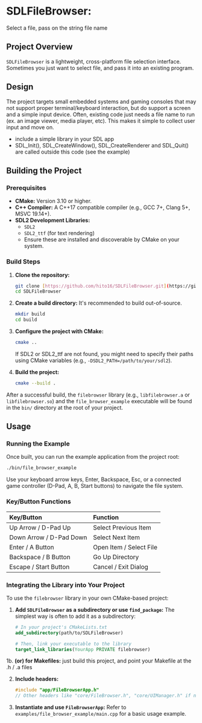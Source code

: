 # SDLFileBrowser: 
Select a file, pass on the string file name 

## Project Overview

`SDLFileBrowser` is a lightweight, cross-platform file selection interface.  Sometimes you just want to select file, and pass it into an existing program.


## Design
The project targets small embedded systems and gaming consoles that may not support proper terminal/keyboard interaction, but do support a screen and a simple input device.  Often, existing code just needs a file name to run (ex. an image viewer, media player, etc).  This makes it simple to collect user input and move on.
* include a simple library in your SDL app
* SDL_Init(), SDL_CreateWindow(), SDL_CreateRenderer and SDL_Quit() are called outside this code (see the example)


## Building the Project

### Prerequisites

* **CMake:** Version 3.10 or higher.
* **C++ Compiler:** A C++17 compatible compiler (e.g., GCC 7+, Clang 5+, MSVC 19.14+).
* **SDL2 Development Libraries:**
    * `SDL2`
    * `SDL2_ttf` (for text rendering)
    * Ensure these are installed and discoverable by CMake on your system.

### Build Steps

1.  **Clone the repository:**
    ```bash
    git clone [https://github.com/hito16/SDLFileBrowser.git](https://github.com/hito16/SDLFileBrowser.git)
    cd SDLFileBrowser
    ```

2.  **Create a build directory:**
    It's recommended to build out-of-source.
    ```bash
    mkdir build
    cd build
    ```

3.  **Configure the project with CMake:**
    ```bash
    cmake ..
    ```
    If SDL2 or SDL2_ttf are not found, you might need to specify their paths using CMake variables (e.g., `-DSDL2_PATH=/path/to/your/sdl2`).

4.  **Build the project:**
    ```bash
    cmake --build .
    ```

After a successful build, the `filebrowser` library (e.g., `libfilebrowser.a` or `libfilebrowser.so`) and the `file_browser_example` executable will be found in the `bin/` directory at the root of your project.

## Usage

### Running the Example

Once built, you can run the example application from the project root:

```bash
./bin/file_browser_example
```
Use your keyboard arrow keys, Enter, Backspace, Esc, or a connected game controller (D-Pad, A, B, Start buttons) to navigate the file system.

### Key/Button Functions

| Key/Button        | Function               |
| :---------------- | :--------------------- |
| Up Arrow / D-Pad Up | Select Previous Item   |
| Down Arrow / D-Pad Down | Select Next Item       |
| Enter / A Button  | Open Item / Select File |
| Backspace / B Button | Go Up Directory        |
| Escape / Start Button | Cancel / Exit Dialog   |

### Integrating the Library into Your Project

To use the `filebrowser` library in your own CMake-based project:

1.  **Add `SDLFileBrowser` as a subdirectory or use `find_package`:**
    The simplest way is often to add it as a subdirectory:
    ```cmake
    # In your project's CMakeLists.txt
    add_subdirectory(path/to/SDLFileBrowser)

    # Then, link your executable to the library
    target_link_libraries(YourApp PRIVATE filebrowser)
    ```

1b. **(or) for Makefiles:**
    just build this project, and point your Makefile at the .h / .a files

2.  **Include headers:**
    ```cpp
    #include "app/FileBrowserApp.h"
    // Other headers like "core/FileBrowser.h", "core/UIManager.h" if needed
    ```
3.  **Instantiate and use `FileBrowserApp`:**
    Refer to `examples/file_browser_example/main.cpp` for a basic usage example.

